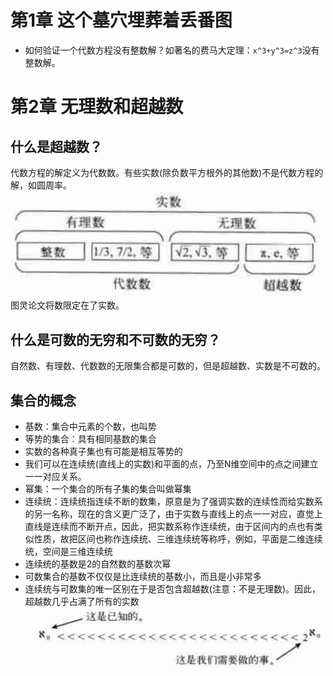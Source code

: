 # 第1章 这个墓穴埋葬着丢番图
* 如何验证一个代数方程没有整数解？如著名的费马大定理：`x^3+y^3=z^3`没有整数解。

# 第2章 无理数和超越数
## 什么是超越数？
代数方程的解定义为代数数。有些实数(除负数平方根外的其他数)不是代数方程的解，如圆周率。
![num](./pictures/num.png)
图灵论文将数限定在了实数。
## 什么是可数的无穷和不可数的无穷？
自然数、有理数、代数数的无限集合都是可数的，但是超越数、实数是不可数的。
## 集合的概念
* 基数：集合中元素的个数，也叫势
* 等势的集合：具有相同基数的集合
* 实数的各种真子集也有可能是相互等势的
* 我们可以在连续统(直线上的实数)和平面的点，乃至N维空间中的点之间建立一一对应关系。
* 幂集：一个集合的所有子集的集合叫做幂集
* 连续统：连续统指连续不断的数集，原意是为了强调实数的连续性而给实数系的另一名称，现在的含义更广泛了，由于实数与直线上的点一一对应，直觉上直线是连续而不断开点，因此，把实数系称作连续统，由于区间内的点也有类似性质，故把区间也称作连续统、三维连续统等称呼，例如，平面是二维连续统，空间是三维连续统
* 连续统的基数是2的自然数的基数次幂
* 可数集合的基数不仅仅是比连续统的基数小，而且是小非常多
* 连续统与可数集的唯一区别在于是否包含超越数(注意：不是无理数)。因此，超越数几乎占满了所有的实数
![research](./pictures/research.png)